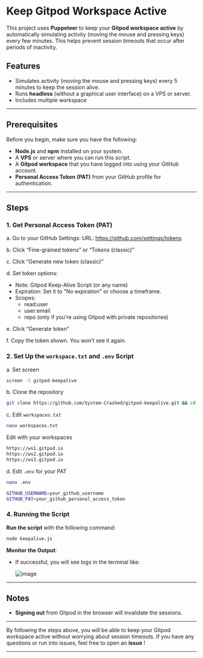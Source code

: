 # Keep Gitpod Workspace Active

This project uses **Puppeteer** to keep your **Gitpod workspace active** by automatically simulating activity (moving the mouse and pressing keys) every few minutes. This helps prevent session timeouts that occur after periods of inactivity.

## Features
- Simulates activity (moving the mouse and pressing keys) every 5 minutes to keep the session alive.
- Runs **headless** (without a graphical user interface) on a VPS or server.
- Includes multiple workspace

---

## Prerequisites
Before you begin, make sure you have the following:
- **Node.js** and **npm** installed on your system.
- A **VPS** or server where you can run this script.
- A **Gitpod workspace** that you have logged into using your GitHub account.
- **Personal Access Token (PAT)** from your GitHub profile for authentication.

---

## Steps

### 1. Get Personal Access Token (PAT)
a. Go to your GitHub Settings:
URL: https://github.com/settings/tokens

b. Click “Fine-grained tokens” or “Tokens (classic)”

c. Click “Generate new token (classic)”

d. Set token options:
- Note: Gitpod Keep-Alive Script (or any name)
- Expiration: Set it to "No expiration" or choose a timeframe.
- Scopes:
   - read:user
   - user:email
   - repo (only if you're using Gitpod with private repositories)

e. Click “Generate token”

f. Copy the token shown. You won’t see it again.

### 2. Set Up the `workspace.txt` and `.env` Script

a. Set screen
```bash
screen -S gitpod-keepalive
```

b. Clone the repository
```bash
git clone https://github.com/System-Crashed/gitpod-keepalive.git && cd gitpod-keepalive.git && npm puppeteer fs dotenv
```

c. Edit `workspaces.txt`
```bash
nano workspaces.txt
```
Edit with your workspaces
```bash
https://ws1.gitpod.io
https://ws2.gitpod.io
https://ws3.gitpod.io
```

d. Edit `.env` for your PAT
```bash
nano .env
```
```bash
GITHUB_USERNAME=your_github_username
GITHUB_PAT=your_github_personal_access_token
```

### 4. Running the Script
**Run the script** with the following command:

```bash
node keepalive.js
```

**Monitor the Output**:
   - If successful, you will see logs in the terminal like:
     
     ![image](https://github.com/user-attachments/assets/194ee0c4-602c-44a9-ad1a-dfc6d0a6c8bf)

---

## Notes
- **Signing out** from Gitpod in the browser will invalidate the sessions.
---

By following the steps above, you will be able to keep your Gitpod workspace active without worrying about session timeouts. If you have any questions or run into issues, feel free to open an **issue** !

---
